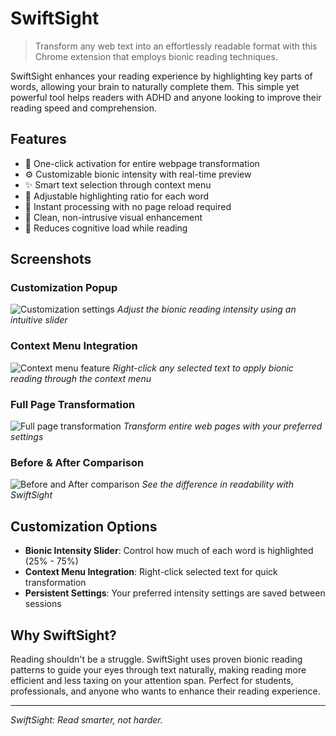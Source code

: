 # SwiftSight

> Transform any web text into an effortlessly readable format with this Chrome extension that employs bionic reading techniques.

SwiftSight enhances your reading experience by highlighting key parts of words, allowing your brain to naturally complete them. This simple yet powerful tool helps readers with ADHD and anyone looking to improve their reading speed and comprehension.

## Features

- 🚀 One-click activation for entire webpage transformation
- ⚙️ Customizable bionic intensity with real-time preview
- ✨ Smart text selection through context menu
- 🎯 Adjustable highlighting ratio for each word
- 💨 Instant processing with no page reload required
- 🎨 Clean, non-intrusive visual enhancement
- 🧠 Reduces cognitive load while reading

## Screenshots

### Customization Popup

![Customization settings](.images/screenshots/popup-settings.png)
_Adjust the bionic reading intensity using an intuitive slider_

### Context Menu Integration

![Context menu feature](.images/screenshots/context-menu.png)
_Right-click any selected text to apply bionic reading through the context menu_

### Full Page Transformation

![Full page transformation](.images/screenshots/full-page-demo.png)
_Transform entire web pages with your preferred settings_

### Before & After Comparison

![Before and After comparison](.images/screenshots/before-after.png)
_See the difference in readability with SwiftSight_

## Customization Options

- **Bionic Intensity Slider**: Control how much of each word is highlighted (25% - 75%)
- **Context Menu Integration**: Right-click selected text for quick transformation
- **Persistent Settings**: Your preferred intensity settings are saved between sessions

## Why SwiftSight?

Reading shouldn't be a struggle. SwiftSight uses proven bionic reading patterns to guide your eyes through text naturally, making reading more efficient and less taxing on your attention span. Perfect for students, professionals, and anyone who wants to enhance their reading experience.

---

_SwiftSight: Read smarter, not harder._
